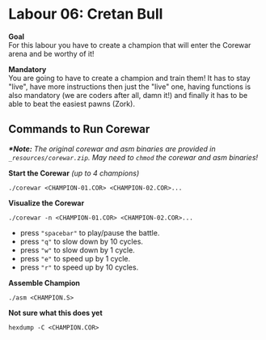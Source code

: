 # Labour 06: Cretan Bull
**Goal**  
For this labour you have to create a champion that will enter the Corewar arena and be worthy of it!

**Mandatory**  
You are going to have to create a champion and train them! It has to stay "live", have more instructions then just the "live" one, having functions is also mandatory (we are coders after all, damn it!) and finally it has to be able to beat the easiest pawns (Zork).

## **Commands to Run Corewar**   
**_*Note:_** *The original corewar and asm binaries are provided in `_resources/corewar.zip`. May need to `chmod` the corewar and asm binaries!*  

**Start the Corewar** *(up to 4 champions)*
```
./corewar <CHAMPION-01.COR> <CHAMPION-02.COR>...
```

**Visualize the Corewar**
```
./corewar -n <CHAMPION-01.COR> <CHAMPION-02.COR>...
```
 - press `"spacebar"` to play/pause the battle.
 - press `"q"` to slow down by 10 cycles.
 - press `"w"` to slow down by 1 cycle.
 - press `"e"` to speed up by 1 cycle.
 - press `"r"` to speed up by 10 cycles.

**Assemble Champion**
```
./asm <CHAMPION.S>
```

**Not sure what this does yet**
```
hexdump -C <CHAMPION.COR>
```